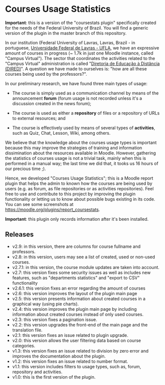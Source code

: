 # Courses Usage Statistics

**Important**: this is a version of the "coursestats plugin" specifically created for the needs of the Federal University of Brazil. You will find a generic version of the plugin in the master branch of this repository.

In our institution (Federal University of Lavras, Lavras, Brazil - in portuguese, [Universidade Federal de Lavras - UFLA](http://www.ufla.br/portal/), we have an expressive amount of courses in progress (~ 1.7k in just one Moodle instance, called "Campus Virtual"). The sector that coordinates the activities related to the "Campus Virtual" administration is called "[Diretoria de Educação à Distância (DIRED)](http://www.dired.ufla.br/portal/)". A question we have made to ourselves is: "how are all these courses being used by the professors?". 

In our preliminary research, we have found three main types of usage:

- The course is simply used as a communication channel by means of the announcement **forum** (forum usage is not recorded unless it's a discussion created in the news forum);

- The course is used as either a **repository** of files or a repository of URLs to external resources; and

- The course is effectively used by means of several types of **activities**, such as Quiz, Chat, Lesson, Wiki, among others.

We believe that the knowledge about the courses usage types is important because this may improve the strategies of training and information dissimination about the resources available in Moodle. However, gathering the statistics of courses usage is not a trivial task, mainly when this is performed in a manual way; the last time we did that, it tooks us 16 hours of our precious time ;).

Hence, we developed "Courses Usage Statistics"; this is a Moodle report plugin that helps the admin to known how the courses are being used by users (e.g. as forum, as file repositories or as activities repositories). Feel free to use and contribute to this project by improving the plugin functionality or letting us to know about possible bugs existing in its code. You can see some screenshots at https://moodle.org/plugins/report_coursestats.

**Important**: this plugin only records information after it's been installed.

## Releases

- v2.9: in this version, there are columns for course fullname and professors.
- v2.8: in this version, users may see a list of created, used or non-used courses.
- v2.7.1: in this version, the course module updates are taken into account.
- v2.7: this version fixes some security issues as well as includes new features, such as "departments statistics" and "export to CSV" functionality
- v2.6.1: this version fixes an error regarding the amount of courses
- v2.6: this version improves the layout of the plugin main page
- v2.5: this version presents information about created courses in a graphical way (using pie charts). 
- v2.4: this version improves the plugin main page by including information about created courses instead of only used courses. 
- v2.3: this version fixes a pagination issue. 
- v2.2: this version upgrades the front-end of the main page and the translation file. 
- v2.1: this version fixes an issue related to plugin upgrade. 
- v2.0: this version allows the user filtering data based on course categories. 
- v1.3: this version fixes an issue related to division by zero error and improves the documentation about the plugin. 
- v1.2: this version fixes an issue related to number format. 
- v1.1: this version includes filters to usage types, such as, forum, repository and activities. 
- v1.0: this is the first version of the plugin.

